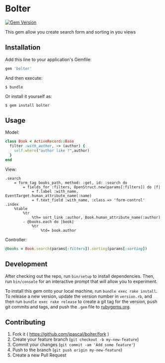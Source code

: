 # Bolter

[![Gem Version](https://badge.fury.io/rb/bolter.svg)](http://badge.fury.io/rb/bolter)

This gem allow you create search form and sorting in you views

## Installation

Add this line to your application's Gemfile:

```ruby
gem 'bolter'
```

And then execute:

    $ bundle

Or install it yourself as:

    $ gem install bolter

## Usage

Model:
```ruby
class Book < ActiveRecord::Base 
  filter :with_author, -> (author) {
    self.where("author like ?",author)
  }
end
```

View:
```haml
.search
    = form_tag books_path, method: :get, id: :search do
        = fields_for :filters, OpenStruct.new(params[:filters]) do |f|
            = f.label :with_name, EventTarget.human_attribute_name(:name)
            = f.text_field :with_name, :class => 'form-control'
.index
    %table
        %tr
            %th= sort_link :author, Book.human_attribute_name(:author)
        - @books.each do |book|
            %tr
                %td= book.author
```

Controller:
```ruby
@books = Book.search(params[:filters]).sorting(params[:sorting])
```



## Development

After checking out the repo, run `bin/setup` to install dependencies. Then, run `bin/console` for an interactive prompt that will allow you to experiment.

To install this gem onto your local machine, run `bundle exec rake install`. To release a new version, update the version number in `version.rb`, and then run `bundle exec rake release` to create a git tag for the version, push git commits and tags, and push the `.gem` file to [rubygems.org](https://rubygems.org).

## Contributing

1. Fork it ( https://github.com/jpascal/bolter/fork )
2. Create your feature branch (`git checkout -b my-new-feature`)
3. Commit your changes (`git commit -am 'Add some feature'`)
4. Push to the branch (`git push origin my-new-feature`)
5. Create a new Pull Request
